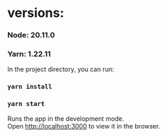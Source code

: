 # versions:

### Node: 20.11.0
### Yarn: 1.22.11

In the project directory, you can run:

### `yarn install`
### `yarn start`

Runs the app in the development mode.\
Open [http://localhost:3000](http://localhost:3000) to view it in the browser.
